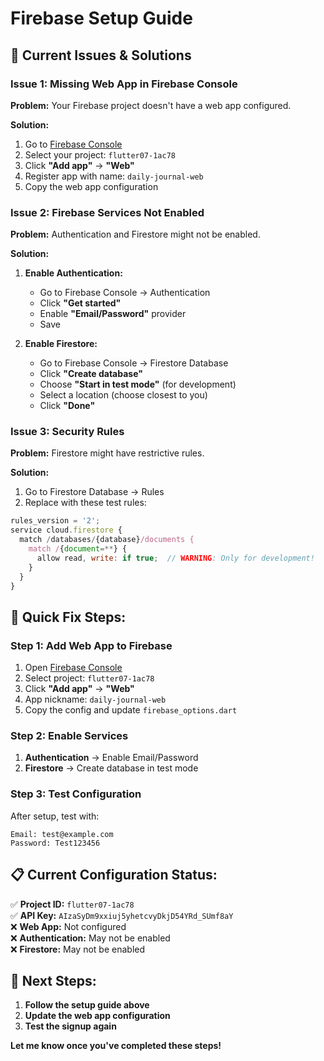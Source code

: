 # Firebase Setup Guide

## 🔧 **Current Issues & Solutions**

### **Issue 1: Missing Web App in Firebase Console**
**Problem:** Your Firebase project doesn't have a web app configured.

**Solution:**
1. Go to [Firebase Console](https://console.firebase.google.com/)
2. Select your project: `flutter07-1ac78`
3. Click **"Add app"** → **"Web"**
4. Register app with name: `daily-journal-web`
5. Copy the web app configuration

### **Issue 2: Firebase Services Not Enabled**
**Problem:** Authentication and Firestore might not be enabled.

**Solution:**
1. **Enable Authentication:**
   - Go to Firebase Console → Authentication
   - Click **"Get started"**
   - Enable **"Email/Password"** provider
   - Save

2. **Enable Firestore:**
   - Go to Firebase Console → Firestore Database
   - Click **"Create database"**
   - Choose **"Start in test mode"** (for development)
   - Select a location (choose closest to you)
   - Click **"Done"**

### **Issue 3: Security Rules**
**Problem:** Firestore might have restrictive rules.

**Solution:**
1. Go to Firestore Database → Rules
2. Replace with these test rules:
```javascript
rules_version = '2';
service cloud.firestore {
  match /databases/{database}/documents {
    match /{document=**} {
      allow read, write: if true;  // WARNING: Only for development!
    }
  }
}
```

## 🚀 **Quick Fix Steps:**

### **Step 1: Add Web App to Firebase**
1. Open [Firebase Console](https://console.firebase.google.com/)
2. Select project: `flutter07-1ac78`
3. Click **"Add app"** → **"Web"**
4. App nickname: `daily-journal-web`
5. Copy the config and update `firebase_options.dart`

### **Step 2: Enable Services**
1. **Authentication** → Enable Email/Password
2. **Firestore** → Create database in test mode

### **Step 3: Test Configuration**
After setup, test with:
```
Email: test@example.com
Password: Test123456
```

## 📋 **Current Configuration Status:**

✅ **Project ID:** `flutter07-1ac78`  
✅ **API Key:** `AIzaSyDm9xxiuj5yhetcvyDkjD54YRd_SUmf8aY`  
❌ **Web App:** Not configured  
❌ **Authentication:** May not be enabled  
❌ **Firestore:** May not be enabled  

## 🎯 **Next Steps:**

1. **Follow the setup guide above**
2. **Update the web app configuration**
3. **Test the signup again**

**Let me know once you've completed these steps!** 